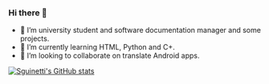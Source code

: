 ### Hi there 👋

- 🔭 I’m university student and software documentation manager and some projects.
- 🌱 I’m currently learning HTML, Python and C+.
- 👯 I’m looking to collaborate on translate Android apps.

[![Sguinetti's GitHub stats](https://github-readme-stats.vercel.app/api?username=sguinetti&show_icons=true&theme=graywhite&hide=contribs)](https://github.com/anuraghazra/github-readme-stats)
